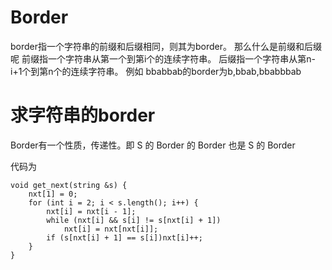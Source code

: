 # Border
border指一个字符串的前缀和后缀相同，则其为border。
那么什么是前缀和后缀呢
前缀指一个字符串从第一个到第i个的连续字符串。
后缀指一个字符串从第n-i+1个到第n个的连续字符串。
例如
bbabbab的border为b,bbab,bbabbbab

# 求字符串的border
Border有一个性质，传递性。即
S 的 Border 的 Border 也是 S 的 Border

代码为
````
void get_next(string &s) {
    nxt[1] = 0;
    for (int i = 2; i < s.length(); i++) {
        nxt[i] = nxt[i - 1];
        while (nxt[i] && s[i] != s[nxt[i] + 1])
            nxt[i] = nxt[nxt[i]];
        if (s[nxt[i] + 1] == s[i])nxt[i]++;
    }
}
````
